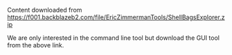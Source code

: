 Content downloaded from https://f001.backblazeb2.com/file/EricZimmermanTools/ShellBagsExplorer.zip

We are only interested in the command line tool but download the GUI
tool from the above link.
